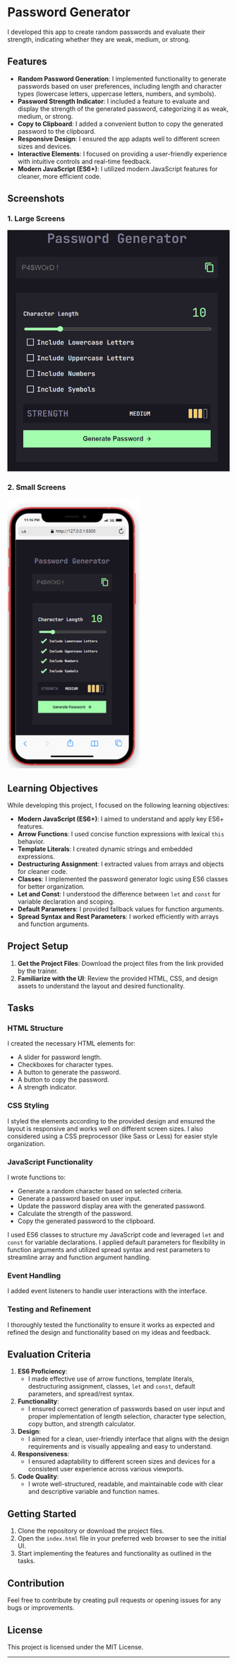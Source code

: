 # Password Generator

I developed this app to create random passwords and evaluate their strength, indicating whether they are weak, medium, or strong.

## Features

- **Random Password Generation**: I implemented functionality to generate passwords based on user preferences, including length and character types (lowercase letters, uppercase letters, numbers, and symbols).
- **Password Strength Indicator**: I included a feature to evaluate and display the strength of the generated password, categorizing it as weak, medium, or strong.
- **Copy to Clipboard**: I added a convenient button to copy the generated password to the clipboard.
- **Responsive Design**: I ensured the app adapts well to different screen sizes and devices.
- **Interactive Elements**: I focused on providing a user-friendly experience with intuitive controls and real-time feedback.
- **Modern JavaScript (ES6+)**: I utilized modern JavaScript features for cleaner, more efficient code.

## Screenshots

### 1. Large Screens

<img src="assets/images/desktop-screen.png" alt="Desktop Design" width="600">

### 2. Small Screens

<img src="/assets/images/mobile-screen.png" alt="Mobile Design" width="300">

## Learning Objectives

While developing this project, I focused on the following learning objectives:

- **Modern JavaScript (ES6+)**: I aimed to understand and apply key ES6+ features.
- **Arrow Functions**: I used concise function expressions with lexical `this` behavior.
- **Template Literals**: I created dynamic strings and embedded expressions.
- **Destructuring Assignment**: I extracted values from arrays and objects for cleaner code.
- **Classes**: I implemented the password generator logic using ES6 classes for better organization.
- **Let and Const**: I understood the difference between `let` and `const` for variable declaration and scoping.
- **Default Parameters**: I provided fallback values for function arguments.
- **Spread Syntax and Rest Parameters**: I worked efficiently with arrays and function arguments.

## Project Setup

1. **Get the Project Files**: Download the project files from the link provided by the trainer.
2. **Familiarize with the UI**: Review the provided HTML, CSS, and design assets to understand the layout and desired functionality.

## Tasks

### HTML Structure

I created the necessary HTML elements for:

- A slider for password length.
- Checkboxes for character types.
- A button to generate the password.
- A button to copy the password.
- A strength indicator.

### CSS Styling

I styled the elements according to the provided design and ensured the layout is responsive and works well on different screen sizes. I also considered using a CSS preprocessor (like Sass or Less) for easier style organization.

### JavaScript Functionality

I wrote functions to:

- Generate a random character based on selected criteria.
- Generate a password based on user input.
- Update the password display area with the generated password.
- Calculate the strength of the password.
- Copy the generated password to the clipboard.

I used ES6 classes to structure my JavaScript code and leveraged `let` and `const` for variable declarations. I applied default parameters for flexibility in function arguments and utilized spread syntax and rest parameters to streamline array and function argument handling.

### Event Handling

I added event listeners to handle user interactions with the interface.

### Testing and Refinement

I thoroughly tested the functionality to ensure it works as expected and refined the design and functionality based on my ideas and feedback.

## Evaluation Criteria

1. **ES6 Proficiency**:
   - I made effective use of arrow functions, template literals, destructuring assignment, classes, `let` and `const`, default parameters, and spread/rest syntax.
2. **Functionality**:
   - I ensured correct generation of passwords based on user input and proper implementation of length selection, character type selection, copy button, and strength calculator.
3. **Design**:
   - I aimed for a clean, user-friendly interface that aligns with the design requirements and is visually appealing and easy to understand.
4. **Responsiveness**:
   - I ensured adaptability to different screen sizes and devices for a consistent user experience across various viewports.
5. **Code Quality**:
   - I wrote well-structured, readable, and maintainable code with clear and descriptive variable and function names.

## Getting Started

1. Clone the repository or download the project files.
2. Open the `index.html` file in your preferred web browser to see the initial UI.
3. Start implementing the features and functionality as outlined in the tasks.

## Contribution

Feel free to contribute by creating pull requests or opening issues for any bugs or improvements.

## License

This project is licensed under the MIT License.

---
